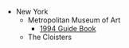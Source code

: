 -   New York
    -   Metropolitan Museum of Art
        -   [1994 Guide Book](https://www.metmuseum.org/art/metpublications/The_Metropolitan_Museum_of_Art_Guide_1994)
    -   The Cloisters